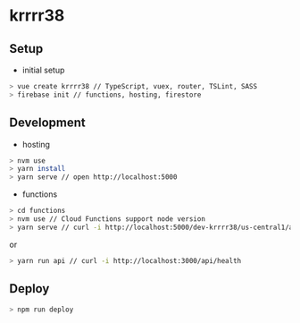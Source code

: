 # krrrr38

## Setup

- initial setup

```sh
> vue create krrrr38 // TypeScript, vuex, router, TSLint, SASS
> firebase init // functions, hosting, firestore
```

## Development

- hosting

```sh
> nvm use
> yarn install
> yarn serve // open http://localhost:5000
```

- functions
```sh
> cd functions
> nvm use // Cloud Functions support node version
> yarn serve // curl -i http://localhost:5000/dev-krrrr38/us-central1/api/api/health
```

or

```sh
> yarn run api // curl -i http://localhost:3000/api/health
```

## Deploy

```sh
> npm run deploy
```
